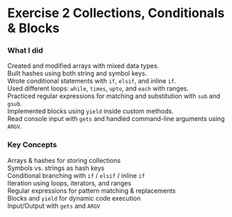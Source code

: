 # Exercise 2 Collections, Conditionals & Blocks

### What I did
Created and modified arrays with mixed data types.  
Built hashes using both string and symbol keys.  
Wrote conditional statements with `if`, `elsif`, and inline `if`.  
Used different loops: `while`, `times`, `upto`, and `each` with ranges.  
Practiced regular expressions for matching and substitution with `sub` and `gsub`.  
Implemented blocks using `yield` inside custom methods.  
Read console input with `gets` and handled command-line arguments using `ARGV`.  

### Key Concepts
Arrays & hashes for storing collections  
Symbols vs. strings as hash keys  
Conditional branching with `if` / `elsif` / inline `if`  
Iteration using loops, iterators, and ranges  
Regular expressions for pattern matching & replacements  
Blocks and `yield` for dynamic code execution  
Input/Output with `gets` and `ARGV`  
